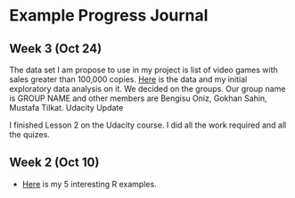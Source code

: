 # Example Progress Journal

## Week 3 (Oct 24)

The data set I am propose to use in my project is list of video games with sales greater than 100,000 copies. [Here](files/Assignment_2.html) is the data and my initial exploratory data analysis on it.
We decided on the groups. Our group name is GROUP NAME and other members are Bengisu Oniz, Gokhan Sahin, Mustafa Tilkat.
Udacity Update

I finished Lesson 2 on the Udacity course. I did all the work required and all the quizes.

## Week 2 (Oct 10)

+ [Here](files/HW1_Progress_Journal_and_5_R_Examples.html) is my 5 interesting R examples. 
